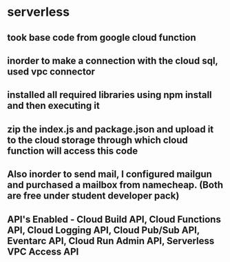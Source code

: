 # serverless

## took base code from google cloud function
## inorder to make a connection with the cloud sql, used vpc connector
## installed all required libraries using npm install and then executing it
## zip the index.js and package.json and upload it to the cloud storage through which cloud function will access this code
## Also inorder to send mail, I configured mailgun and purchased a mailbox from namecheap. (Both are free under student developer pack)
## API's Enabled - Cloud Build API, Cloud Functions API, Cloud Logging API, Cloud Pub/Sub API, Eventarc API, Cloud Run Admin API, Serverless VPC Access API
